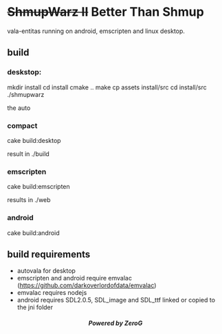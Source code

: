 # <del>ShmupWarz II</del> Better Than Shmup


vala-entitas running on android, emscripten and linux desktop.


## build

### deskstop:
mkdir install
cd install
cmake .. 
make
cp assets install/src
cd install/src
./shmupwarz

the auto
### compact
cake build:desktop

result in ./build

### emscripten
cake build:emscripten

results in ./web

### android
cake build:android

## build requirements
* autovala for desktop
* emscripten and android require emvalac (https://github.com/darkoverlordofdata/emvalac)
* emvalac requires nodejs
* android requires SDL2.0.5, SDL_image and SDL_ttf linked or copied to the jni folder


##### <center>Powered by ZeroG</center>